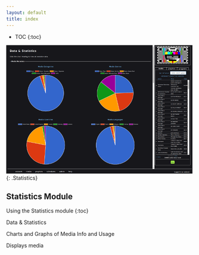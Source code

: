 ```yaml
---
layout: default
title: index
---
```


* TOC
{:toc}

![ Statistics](img/statistics.png ){: .Statistics}

## Statistics Module

Using the Statistics module
{:toc}

Data & Statistics

Charts and Graphs of Media Info and Usage

Displays media



